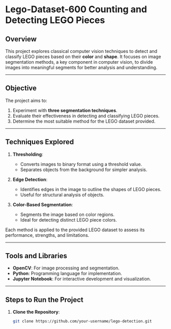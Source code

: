 # Lego-Dataset-600 Counting and Detecting LEGO Pieces

## Overview
This project explores classical computer vision techniques to detect and classify LEGO pieces based on their **color** and **shape**. It focuses on image segmentation methods, a key component in computer vision, to divide images into meaningful segments for better analysis and understanding.

---

## Objective
The project aims to:
1. Experiment with **three segmentation techniques**.
2. Evaluate their effectiveness in detecting and classifying LEGO pieces.
3. Determine the most suitable method for the LEGO dataset provided.

---

## Techniques Explored
1. **Thresholding**:
   - Converts images to binary format using a threshold value.
   - Separates objects from the background for simpler analysis.

2. **Edge Detection**:
   - Identifies edges in the image to outline the shapes of LEGO pieces.
   - Useful for structural analysis of objects.

3. **Color-Based Segmentation**:
   - Segments the image based on color regions.
   - Ideal for detecting distinct LEGO piece colors.

Each method is applied to the provided LEGO dataset to assess its performance, strengths, and limitations.

---

## Tools and Libraries
- **OpenCV**: For image processing and segmentation.
- **Python**: Programming language for implementation.
- **Jupyter Notebook**: For interactive development and visualization.

---

## Steps to Run the Project
1. **Clone the Repository**:
   ```bash
   git clone https://github.com/your-username/lego-detection.git
